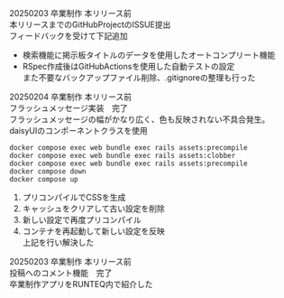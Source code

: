 20250203 卒業制作 本リリース前<br>
本リリースまでのGitHubProjectのISSUE提出<br>
フィードバックを受けて下記追加
- 検索機能に掲示板タイトルのデータを使用したオートコンプリート機能
- RSpec作成後はGitHubActionsを使用した自動テストの設定<br>
また不要なバックアップファイル削除、.gitignoreの整理も行った<br>

20250204 卒業制作 本リリース前<br>
フラッシュメッセージ実装　完了<br>
フラッシュメッセージの幅がかなり広く、色も反映されない不具合発生。<br>
daisyUIのコンポーネントクラスを使用<br>
```
docker compose exec web bundle exec rails assets:precompile
docker compose exec web bundle exec rails assets:clobber
docker compose exec web bundle exec rails assets:precompile
docker compose down
docker compose up
```
1. プリコンパイルでCSSを生成<br>
2. キャッシュをクリアして古い設定を削除<br>
3. 新しい設定で再度プリコンパイル<br>
4. コンテナを再起動して新しい設定を反映<br>
上記を行い解決した<br>

20250203 卒業制作 本リリース前<br>
投稿へのコメント機能　完了<br>
卒業制作アプリをRUNTEQ内で紹介した<br>